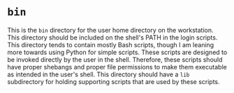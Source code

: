 # `bin`
This is the `bin` directory for the user home directory on the workstation.
This directory should be included on the shell's PATH in the login scripts.
This directory tends to contain mostly Bash scripts, though I am leaning more
towards using Python for simple scripts.
These scripts are designed to be invoked directly by the user in the shell.
Therefore, these scripts should have proper shebangs and proper file
permissions to make them executable as intended in the user's shell.
This directory should have a `lib` subdirectory for holding supporting scripts
that are used by these scripts.


